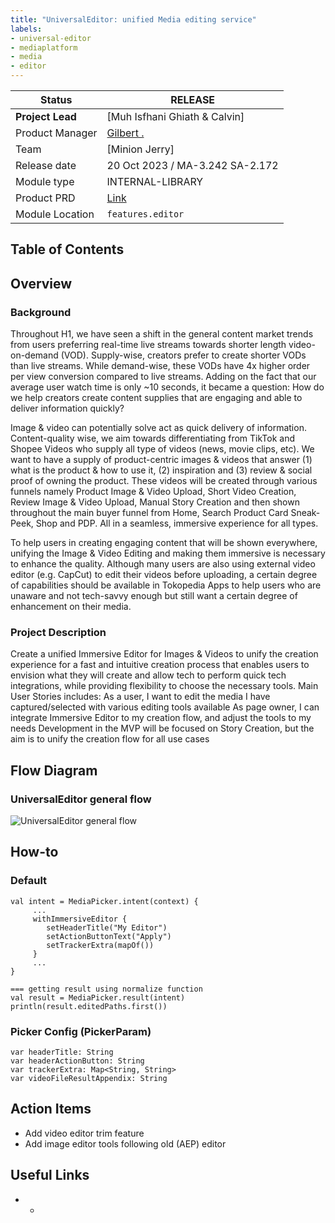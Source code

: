 ```yaml
---
title: "UniversalEditor: unified Media editing service"
labels:
- universal-editor
- mediaplatform
- media
- editor
---
```


<!--left header table-->
| **Status**       | <!--start status:GREEN-->RELEASE<!--end status-->                                                                 |
|------------------|-------------------------------------------------------------------------------------------------------------------|
| **Project Lead** | [Muh Isfhani Ghiath & Calvin]                                                                                     |
| Product Manager  | [Gilbert .](https://tokopedia.atlassian.net/wiki/people/612c2c400f8ff40068adbfae?ref=confluence)                  |
| Team             | [Minion Jerry]                                                                                                    |
| Release date     | 20 Oct 2023 / <!--start status:GREY-->MA-3.242<!--end status--> <!--start status:GREY-->SA-2.172<!--end status--> |
| Module type      | <!--start status:PURPLE-->INTERNAL-LIBRARY<!--end status-->                                                       |
| Product PRD      | [Link](https://tokopedia.atlassian.net/wiki/spaces/CO/pages/2281898008/PRD+-+Immersive+Image+Video+Editor)        |
| Module Location  | `features.editor`                                                                                                 | `features/media/universal-editor` |

## Table of Contents

<!--toc-->

## Overview

### Background

Throughout H1, we have seen a shift in the general content market trends from users preferring real-time live streams towards shorter length video-on-demand (VOD). Supply-wise, creators prefer to create shorter VODs than live streams. While demand-wise, these VODs have 4x higher order per view conversion compared to live streams. Adding on the fact that our average user watch time is only ~10 seconds, it became a question: How do we help creators create content supplies that are engaging and able to deliver information quickly?

Image & video can potentially solve act as quick delivery of information. Content-quality wise, we aim towards differentiating from TikTok and Shopee Videos who supply all type of videos (news, movie clips, etc). We want to have a supply of product-centric images & videos that answer (1) what is the product & how to use it, (2) inspiration and (3) review & social proof of owning the product. These videos will be created through various funnels namely Product Image & Video Upload, Short Video Creation, Review Image & Video Upload, Manual Story Creation and then shown throughout the main buyer funnel from Home, Search Product Card Sneak-Peek, Shop and PDP. All in a seamless, immersive experience for all types.

To help users in creating engaging content that will be shown everywhere, unifying the Image & Video Editing and making them immersive is necessary to enhance the quality. Although many users are also using external video editor (e.g. CapCut) to edit their videos before uploading, a certain degree of capabilities should be available in Tokopedia Apps to help users who are unaware and not tech-savvy enough but still want a certain degree of enhancement on their media.

### Project Description

Create a unified Immersive Editor for Images & Videos to unify the creation experience for a fast and intuitive creation process that enables users to envision what they will create and allow tech to perform quick tech integrations, while providing flexibility to choose the necessary tools. Main User Stories includes:
As a user, I want to edit the media I have captured/selected with various editing tools available
As page owner, I can integrate Immersive Editor to my creation flow, and adjust the tools to my needs
Development in the MVP will be focused on Story Creation, but the aim is to unify the creation flow for all use cases

## Flow Diagram

### UniversalEditor general flow
![UniversalEditor general flow](https://docs-android.tokopedia.net/images/docs/asd/MediaUniversalEditor-main_flow.png "UniversalEditor general flow ")

## How-to

### Default


```
val intent = MediaPicker.intent(context) {
     ...
     withImmersiveEditor {
        setHeaderTitle("My Editor")
        setActionButtonText("Apply")
        setTrackerExtra(mapOf())
     }
     ...
}

=== getting result using normalize function
val result = MediaPicker.result(intent)
println(result.editedPaths.first())
```

### Picker Config (PickerParam)

```
var headerTitle: String
var headerActionButton: String
var trackerExtra: Map<String, String>
var videoFileResultAppendix: String
```

## Action Items

- Add video editor trim feature
- Add image editor tools following old (AEP) editor

## Useful Links

- -
